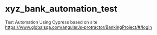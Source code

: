 # xyz_bank_automation_test

Test Automation Using Cypress based on site https://www.globalsqa.com/angularJs-protractor/BankingProject/#/login
